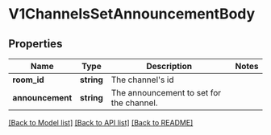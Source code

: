 # V1ChannelsSetAnnouncementBody

## Properties
Name | Type | Description | Notes
------------ | ------------- | ------------- | -------------
**room_id** | **string** | The channel&#x27;s id | 
**announcement** | **string** | The announcement to set for the channel. | 

[[Back to Model list]](../../README.md#documentation-for-models) [[Back to API list]](../../README.md#documentation-for-api-endpoints) [[Back to README]](../../README.md)

